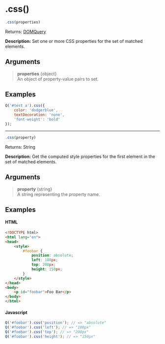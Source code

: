 # .css()

```js
.css(properties)
```

Returns: [DOMQuery](../README.md#domquery-q)

**Description:** Set one or more CSS properties for the set of matched elements.

## Arguments

> **properties** {object}<br>
> An object of property-value pairs to set.

## Examples

```js
Q('#test a').css({
    color: 'dodgerblue',
    textDecoration: 'none',
    'font-weight': 'bold'
});
```

-----------------------------------------------------------------------

```js
.css(property)
```

Returns: String

**Description:** Get the computed style properties for the first element in the set of matched elements.

## Arguments

> **property** {string}<br>
> A string representing the property name.

## Examples

#### HTML
```html
<!DOCTYPE html>
<html lang="en">
<head>
    <style>
        #foobar {
            position: absolute;
            left: 100px;
            top: 200px;
            height: 150px;
        }
    </style>
</head>
<body>
    <p id="foobar">Foo Bar</p>
</body>
</html>
```

#### Javascript
```js
Q('#foobar').css('position'); // => "absolute"
Q('#foobar').css('left'); // => "100px"
Q('#foobar').css('top'); // => "200px"
Q('#foobar').css('height'); // => "150px"
```
